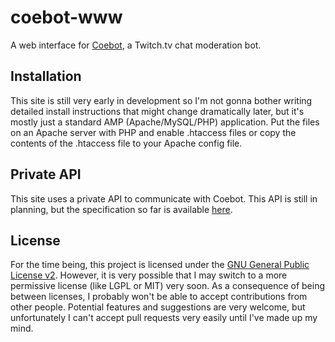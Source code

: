 # coebot-www
A web interface for [Coebot](https://bitbucket.org/tucker_gardner/coebot), a Twitch.tv chat moderation bot.

## Installation
This site is still very early in development so I'm not gonna bother writing detailed install instructions that might change dramatically later, but it's mostly just a standard AMP (Apache/MySQL/PHP) application. Put the files on an Apache server with PHP and enable .htaccess files or copy the contents of the .htaccess file to your Apache config file.

## Private API
This site uses a private API to communicate with Coebot. This API is still in planning, but the specification so far is available [here](https://docs.google.com/document/d/1tQNETtRvTuSdGKEep57yuO_8J_YfjS5J3--Q6vH0Rcc/edit?usp=sharing).

## License
For the time being, this project is licensed under the [GNU General Public License v2](http://www.gnu.org/licenses/gpl-2.0.txt). However, it is very possible that I may switch to a more permissive license (like LGPL or MIT) very soon. As a consequence of being between licenses, I probably won't be able to accept contributions from other people. Potential features and suggestions are very welcome, but unfortunately I can't accept pull requests very easily until I've made up my mind.
